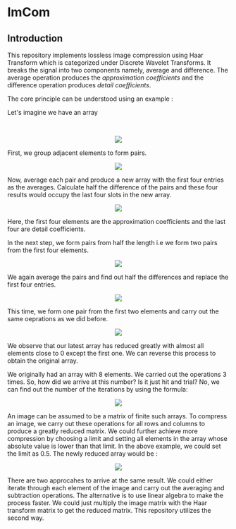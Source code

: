 # ImCom

<h2>Introduction</h2>
<p> This repository implements lossless image compression using Haar Transform which is categorized under Discrete Wavelet Transforms. It breaks the signal into two components namely, average and difference. The average operation produces the <i>approximation coefficients</i> and the difference operation produces <i>detail coefficients</i>.
</p>

<p> The core principle can be understood using an example :</p>
<p> Let's imagine we have an array </p> <br>
<p align="center"> <img src="https://render.githubusercontent.com/render/math?math=A = [1, 2, 3, 4, 5, 6, 7, 8]"></p>
<p> First, we group adjacent elements to form pairs.</p>
<p align="center"> <img src="https://render.githubusercontent.com/render/math?math=|1, 2|, |3, 4|, |5, 6|, |7, 8|"></p>
<p> Now, average each pair and produce a new array with the first four entries as the averages. Calculate half the difference of the pairs and these four results would occupy the last four slots in the new array.</p>
<p align="center"> <img src="https://render.githubusercontent.com/render/math?math=A = [+1.5, +3.5, +5.5, +7.5, -0.5, -0.5, -0.5, -0.5]"></p>
<p> Here, the first four elements are the approximation coefficients and the last four are detail coefficients.</p>
<p> In the next step, we form pairs from half the length i.e we form two pairs from the first four elements.</p>
<p align="center"> <img src="https://render.githubusercontent.com/render/math?math=|1.5, 3.5|, |5.5, 7.5|"></p>
<p> We again average the pairs and find out half the differences and replace the first four entries.</p>
<p align="center"> <img src="https://render.githubusercontent.com/render/math?math=A = [2.5, 6.5, -1.0, -1.0, -0.5, -0.5, -0.5, -0.5, -0.5]"></p>
<p> This time, we form one pair from the first two elements and carry out the same oeprations as we did before.</p>
<p align="center"> <img src="https://render.githubusercontent.com/render/math?math=A = [4.5, -2.0, -1.0, -1.0, -0.5, -0.5, -0.5, -0.5, -0.5]"></p>

<p> We observe that our latest array has reduced greatly with almost all elements close to 0 except the first one. We can reverse this process to obtain the original array.</p>
<p> We originally had an array with 8 elements. We carried out the operations 3 times. So, how did we arrive at this number? Is it just hit and trial? No, we can find out the number of the iterations by using the formula:</p>
<p align="center"> <img src="https://render.githubusercontent.com/render/math?math=n= log(array length)/log(2)"></p>

<p> An image can be assumed to be a matrix of finite such arrays. To compress an image, we carry out these operations for all rows and columns to produce a greatly reduced matrix. We could further achieve more compression by choosing a limit and setting all elements in the array whose absolute value is lower than that limit. In the above example, we could set the limit as 0.5. The newly reduced array would be :</p>
<p align="center"> <img src="https://render.githubusercontent.com/render/math?math=A = [4.5, -2.0, -1.0, -1.0, 0, 0, 0, 0, 0]"></p>

<p> There are two approcahes to arrive at the same result. We could either iterate through each element of the image and carry out the averaging and subtraction operations. The alternative is to use linear algebra to make the process faster. We could just multiply the image matrix with the Haar transform matrix to get the reduced matrix. This repository utilizes the second way. 
